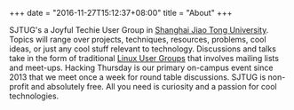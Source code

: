 
+++
date = "2016-11-27T15:12:37+08:00"
title = "About"
+++


SJTUG's a Joyful Techie User Group in [Shanghai Jiao Tong University](http://sjtu.edu.cn). Topics will range over projects, techniques, resources, problems, cool ideas, or just any cool stuff relevant to technology. Discussions and talks take in the form of traditional [Linux User Groups](https://en.wikipedia.org/wiki/Linux_user_group) that involves mailing lists and meet-ups. Hacking Thursday is our primary on-campus event since 2013 that we meet once a week for round table discussions. SJTUG is non-profit and absolutely free. All you need is curiosity and a passion for cool technologies.
